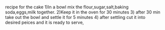 recipe for the cake
1)In a bowl mix the flour,sugar,salt,baking soda,eggs,milk together.
2)Keep it in the oven for 30 minutes
3) after 30 min take out the bowl and settle it for 5 minutes
4) after settling cut it into desired peices and it is ready to serve,
